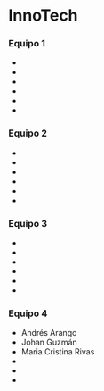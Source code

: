 # InnoTech

### Equipo 1
-
-
-
-
-
-


### Equipo 2
-
-
-
-
-
-

### Equipo 3
-
-
-
-
-
-


### Equipo 4
- Andrés Arango
- Johan Guzmán
- Maria Cristina Rivas
-
-
-

